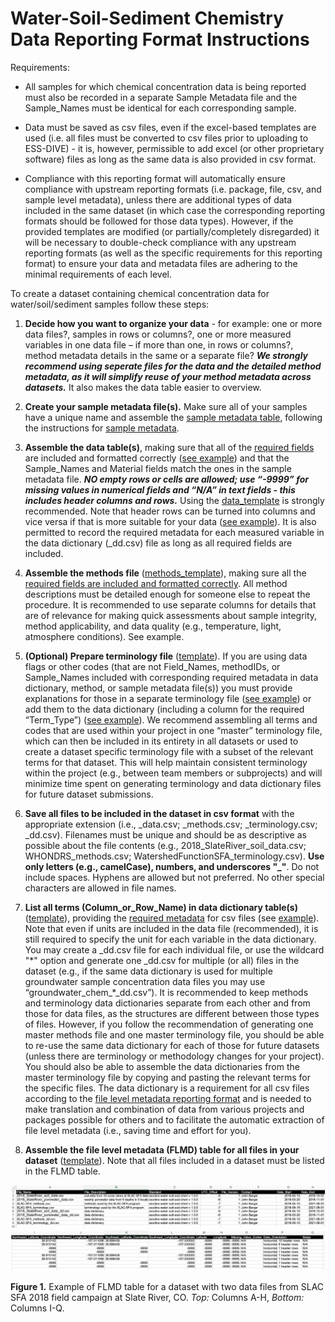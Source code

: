 # Water-Soil-Sediment Chemistry Data Reporting Format Instructions

Requirements:

- All samples for which chemical concentration data is being reported must also be recorded in a separate Sample Metadata file and the Sample_Names must be identical for each corresponding sample. 

- Data must be saved as csv files, even if the excel-based templates are used (i.e. all files must be converted to csv files prior to uploading to ESS-DIVE)  - it is, however, permissible to add excel (or other proprietary software) files as long as the same data is also provided in csv format.

- Compliance with this reporting format will automatically ensure compliance with upstream reporting formats (i.e. package, file, csv, and sample level metadata), unless there are additional types of data included in the same dataset (in which case the corresponding reporting formats should be followed for those data types). However, if the provided templates are modified (or partially/completely disregarded) it will be necessary to double-check compliance with any upstream reporting formats (as well as the specific requirements for this reporting format) to ensure your data and metadata files are adhering to the minimal requirements of each level.

To create a dataset containing chemical concentration data for water/soil/sediment samples follow these steps:

  1. **Decide how you want to organize your data** - for example: one or more data files?, samples in rows or columns?, one or more measured variables in one data file – if more than one, in rows or columns?, method metadata details in the same or a separate file? _**We strongly recommend using seperate files for the data and the detailed method metadata, as it will simplify reuse of your method metadata across datasets.**_ It also makes the data table easier to overview.
    
  2. **Create your sample metadata file(s).** Make sure all of your samples have a unique name and assemble the [sample metadata table](https://github.com/ess-dive-community/essdive-sample-id-metadata/blob/master/sampleTemplate.xls), following the instructions for [sample metadata](https://ess-dive.gitbook.io/sample-id-and-metadata/).
    
  3. **Assemble the data table(s)**, making sure that all of the [required fields](https://github.com/ess-dive-community/essdive-water-soil-sed-chem/blob/main/term_lists/term_list_data.md) are included and formatted correctly ([see example](https://github.com/ess-dive-community/essdive-water-soil-sed-chem/blob/main/examples/Data_req_example.csv)) and that the Sample_Names and Material fields match the ones in the sample metadata file. _**NO empty rows or cells are allowed; use “-9999” for missing values in numerical fields and “N/A” in text fields - this includes header columns and rows.**_ Using the [data_template](https://github.com/ess-dive-community/essdive-water-soil-sed-chem/blob/main/templates/Data_opt_template.csv) is strongly recommended. Note that header rows can be turned into columns and vice versa if that is more suitable for your data ([see example](https://github.com/ess-dive-community/essdive-water-soil-sed-chem/blob/main/examples/Data_col_row_shift_example.csv)). It is also permitted to record the required metadata for each measured variable in the data dictionary (\_dd.csv) file as long as all required fields are included.
    
  4. **Assemble the methods file** ([methods_template](https://github.com/ess-dive-community/essdive-water-soil-sed-chem/blob/main/templates/Methods_opt_template.csv)), making sure all the [required fields are included and formatted correctly](https://github.com/ess-dive-community/essdive-water-soil-sed-chem/blob/main/term_lists/term_list_methodFile.md). All method descriptions must be detailed enough for someone else to repeat the procedure. It is recommended to use separate columns for details that are of relevance for making quick assessments about sample integrity, method applicability, and data quality (e.g., temperature, light, atmosphere conditions). See example.
    
  5. **(Optional) Prepare terminology file** ([template](https://github.com/ess-dive-community/essdive-water-soil-sed-chem/blob/main/templates/Terms_dd_combo_template.csv)). If you are using data flags or other codes (that are not Field_Names, methodIDs, or Sample_Names included with corresponding required metadata in data dictionary, method, or sample metadata file(s)) you must provide explanations for those in a separate terminology file ([see example](https://github.com/ess-dive-community/essdive-water-soil-sed-chem/blob/main/examples/Terms_example.csv)) or add them to the data dictionary (including a column for the required “Term_Type”) ([see example](https://github.com/ess-dive-community/essdive-water-soil-sed-chem/blob/main/examples/Terms_dd_combo_example.csv)). We recommend assembling all terms and codes that are used within your project in one “master” terminology file, which can then be included in its entirety in all datasets or used to create a dataset specific terminology file with a subset of the relevant terms for that dataset. This will help maintain consistent terminology within the project (e.g., between team members or subprojects) and will minimize time spent on generating terminology and data dictionary files for future dataset submissions. 
    
  6. **Save all files to be included in the dataset in csv format** with the appropriate extension (i.e., \_data.csv; \_methods.csv; \_terminology.csv; \_dd.csv). Filenames must be unique and should be as descriptive as possible about the file contents (e.g., 2018_SlateRiver_soil_data.csv; WHONDRS_methods.csv; WatershedFunctionSFA_terminology.csv). **Use only letters (e.g., camelCase), numbers, and underscores "\_"**. Do not include spaces. Hyphens are allowed but not preferred. No other special characters are allowed in file names.
    
  7. **List all terms (Column_or_Row_Name) in data dictionary table(s)** ([template](https://github.com/ess-dive-community/essdive-water-soil-sed-chem/blob/main/templates/dd_template.csv)), providing the [required metadata](https://github.com/ess-dive-community/essdive-water-soil-sed-chem/blob/main/term_lists/term_list_ddFile.md) for csv files (see [example](https://github.com/ess-dive-community/essdive-water-soil-sed-chem/blob/main/examples/Terms_dd_combo_example.csv)). Note that even if units are included in the data file (recommended), it is still required to specify the unit for each variable in the data dictionary. You may create a \_dd.csv file for each individual file, or use the wildcard "\*" option and generate one \_dd.csv for multiple (or all) files in the dataset (e.g., if the same data dictionary is used for multiple groundwater sample concentration data files you may use “groundwater_chem_\*\_dd.csv”). It is recommended to keep methods and terminology data dictionaries separate from each other and from those for data files, as the structures are different between those types of files. However, if you follow the recommendation of generating one master methods file and one master terminology file, you should be able to re-use the same data dictionary for each of those for future datasets (unless there are terminology or methodology changes for your project). You should also be able to assemble the data dictionaries from the master terminology file by copying and pasting the relevant terms for the specific files. The data dictionary is a requirement for all csv files according to the [file level metadata reporting format](https://ess-dive.gitbook.io/file-level-metadata-reporting-format/) and is needed to make translation and combination of data from various projects and packages possible for others and to facilitate the automatic extraction of file level metadata (i.e., saving time and effort for you). 
  
  8. **Assemble the file level metadata (FLMD) table for all files in your dataset** ([template](https://github.com/ess-dive-community/essdive-water-soil-sed-chem/blob/main/templates/flmd_template.csv)). Note that all files included in a dataset must be listed in the FLMD table.
    
![Diagram showing the different components of file-level metadata that can be uploaded as part of a complete data package.](.gitbook/assests/Instructions_Figure_1_Top.png)
![Diagram showing the different components of file-level metadata that can be uploaded as part of a complete data package.](.gitbook/assests/Instructions_Figure_1_Bottom.png)

**Figure 1.** Example of FLMD table for a dataset with two data files from SLAC SFA 2018 field campaign at Slate River, CO. *Top:* Columns A-H, *Bottom:* Columns I-Q.
